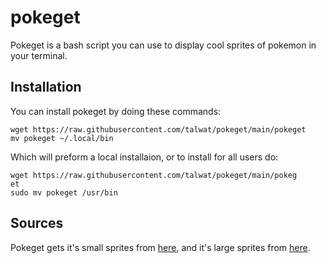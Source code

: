 pokeget
===

Pokeget is a bash script you can use to display cool sprites of pokemon in your terminal.

## Installation
You can install pokeget by doing these commands:
```
wget https://raw.githubusercontent.com/talwat/pokeget/main/pokeget
mv pokeget ~/.local/bin
```
Which will preform a local installaion, or to install for all users do:
```
wget https://raw.githubusercontent.com/talwat/pokeget/main/pokeg
et
sudo mv pokeget /usr/bin
```

## Sources
Pokeget gets it's small sprites from [here](https://gitlab.com/phoneybadger/pokemon-colorscripts/), and it's large sprites from [here](https://github.com/shinya/pokemon-terminal-art).
